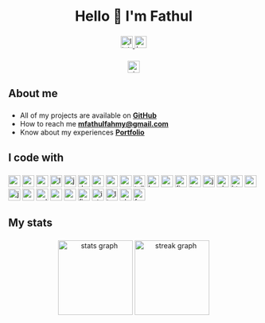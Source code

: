 <h1 align="center">Hello 👋 I'm Fathul</h1>

###

<div align="center">
  <a href="https://my.linkedin.com/in/fathulfahmy" target="_blank">
    <img src="https://img.shields.io/static/v1?message=LinkedIn&label=&color=white&labelColor=&style=for-the-badge" height="24" alt="linkedin logo"  />
  </a>
  <a href="https://www.behance.net/fathulfahmy" target="_blank">
    <img src="https://img.shields.io/static/v1?message=Behance&label=&color=white&labelColor=&style=for-the-badge" height="24" alt="behance logo"  />
  </a>
</div>

###

<div align="center">
  <a href="https://visitorbadge.io/status?path=fathulfahmy" target="_blank">
    <img src="https://api.visitorbadge.io/api/visitors?path=fathulfahmy&labelColor=%23ffffff&countColor=dodgerblue&labelStyle=upper" height="24" alt="visitors count"/>
  </a>
</div>

###

## About me

###

- All of my projects are available on **[GitHub](https://github.com/fathulfahmy?tab=repositories)**
- How to reach me **mfathulfahmy@gmail.com**
- Know about my experiences **[Portfolio](https://fathulfahmy.is-a.dev)**

###

## I code with

###

<div align="left">
  <img src="https://img.shields.io/badge/React-61DAFB?logo=react&logoColor=black&style=for-the-badge" height="24" alt="react logo"  />
  <img src="https://img.shields.io/badge/React_Native-61DAFB?logo=react&logoColor=black&style=for-the-badge" height="24" alt="react native logo"  />
  <img src="https://img.shields.io/badge/Vue-4FC08D?logo=vuedotjs&logoColor=white&style=for-the-badge" height="24" alt="vuejs logo"  />
  <img src="https://img.shields.io/badge/Laravel-FF2D20?logo=laravel&logoColor=white&style=for-the-badge" height="24" alt="laravel logo"  />
  <img src="https://img.shields.io/badge/jQuery-0769AD?logo=jquery&logoColor=white&style=for-the-badge" height="24" alt="jquery logo"  />
  <img src="https://img.shields.io/badge/.NET_MAUI-512BD4?logo=dotnet&logoColor=white&style=for-the-badge" height="24" alt="dot-net logo"  />
  <img src="https://img.shields.io/badge/Android-34A853?logo=android&logoColor=white&style=for-the-badge" height="24" alt="android logo"  />

  <img src="https://img.shields.io/badge/MUI-007FFF?logo=mui&logoColor=white&style=for-the-badge" height="24" alt="materialui logo"  />
  <img src="https://img.shields.io/badge/Vuetify-1867C0?logo=vuetify&logoColor=white&style=for-the-badge" height="24" alt="vuetify logo"  />
  <img src="https://img.shields.io/badge/Tailwind CSS-06B6D4?logo=tailwindcss&logoColor=white&style=for-the-badge" height="24" alt="tailwindcss logo"  />
  <img src="https://img.shields.io/badge/Bootstrap-7952B3?logo=bootstrap&logoColor=white&style=for-the-badge" height="24" alt="bootstrap logo"  />
  <img src="https://img.shields.io/badge/MySQL-4479A1?logo=mysql&logoColor=white&style=for-the-badge" height="24" alt="mysql logo"  />
  <img src="https://img.shields.io/badge/Firebase-DD2C00?logo=firebase&logoColor=white&style=for-the-badge" height="24" alt="firebase logo"  />

  <img src="https://img.shields.io/badge/TypeScript-3178C6?logo=typescript&logoColor=white&style=for-the-badge" height="24" alt="typescript logo"  />
  <img src="https://img.shields.io/badge/JavaScript-F7DF1E?logo=javascript&logoColor=black&style=for-the-badge" height="24" alt="javascript logo"  />
  <img src="https://img.shields.io/badge/PHP-777BB4?logo=php&logoColor=white&style=for-the-badge" height="24" alt="php logo"  />
  <img src="https://img.shields.io/badge/HTML5-E34F26?logo=html5&logoColor=white&style=for-the-badge" height="24" alt="html5 logo"  />
  <img src="https://img.shields.io/badge/CSS3-1572B6?logo=css3&logoColor=white&style=for-the-badge" height="24" alt="css3 logo"  />
  <img src="https://img.shields.io/badge/Java-%23ED8B00.svg?logo=openjdk&logoColor=white&style=for-the-badge" height="24" alt="java logo"  />
  <img src="https://custom-icon-badges.demolab.com/badge/C%23-%2300599C.svg?logo=cshrp&logoColor=white&style=for-the-badge" height="24" alt="csharp logo"  />
  <img src="https://img.shields.io/badge/C++-00599C?logo=cplusplus&logoColor=white&style=for-the-badge" height="24" alt="cplusplus logo"  />
  <img src="https://img.shields.io/badge/C-00599C?logo=c&logoColor=white&style=for-the-badge" height="24" alt="c logo"  />

  <img src="https://img.shields.io/badge/Postman-FF6C37?logo=postman&logoColor=white&style=for-the-badge" height="24" alt="postman logo"  />
  <img src="https://img.shields.io/badge/Figma-F24E1E?logo=figma&logoColor=white&style=for-the-badge" height="24" alt="figma logo"  />
  <img src="https://img.shields.io/badge/Inkscape-000000?logo=inkscape&logoColor=white&style=for-the-badge" height="24" alt="inkscape logo"  />
  <img src="https://img.shields.io/badge/Linux-FCC624?logo=linux&logoColor=black&style=for-the-badge" height="24" alt="linux logo"  />
  <img src="https://img.shields.io/badge/Ubuntu-E95420?logo=ubuntu&logoColor=white&style=for-the-badge" height="24" alt="ubuntu logo"  />
  <img src="https://img.shields.io/badge/Fedora-51A2DA?logo=fedora&logoColor=white&style=for-the-badge" height="24" alt="fedora logo"  />
</div>

###

## My stats

###

<div align="center">
  <img src="https://github-readme-stats.vercel.app/api?username=fathulfahmy&hide_title=true&hide_rank=true&show_icons=true&include_all_commits=true&count_private=true&disable_animations=false&theme=default&locale=en&hide_border=true&order=1" height="150" alt="stats graph"  />
  <img src="https://streak-stats.demolab.com?user=fathulfahmy&locale=en&mode=daily&theme=default&hide_border=true&border_radius=5&date_format=j%20M%5B%20Y%5D&order=3" height="150" alt="streak graph"  />
</div>

###
